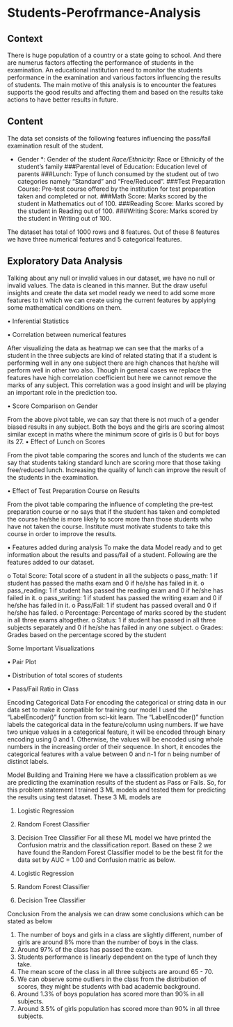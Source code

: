 # Students-Perofrmance-Analysis


## Context

There is huge population of a country or a state going to school. And there are numerus factors affecting the performance of students in the examination. 
An educational institution need to monitor the students performance in the examination and various factors influencing the results of students. The main motive of this analysis is to encounter the features supports the good results and affecting them and based on the results take actions to have better results in future.

## Content

The data set consists of the following features influencing the pass/fail examination result of the student.

* Gender *:  Gender of the student
*Race/Ethnicity*: Race or Ethnicity of the student’s family
###Parental level of Education: Education level of parents
###Lunch: Type of lunch consumed by the student out of two categories namely “Standard” and “Free/Reduced”.
###Test Preparation Course: Pre-test course offered by the institution for test preparation taken and completed or not.
###Math Score:  Marks scored by the student in Mathematics out of 100.
###Reading Score: Marks scored by the student in Reading out of 100.
###Writing Score: Marks scored by the student in Writing out of 100.

The dataset has total of 1000 rows and 8 features. Out of these 8 features we have three numerical features and 5 categorical features. 

## Exploratory Data Analysis
Talking about any null or invalid values in our dataset, we have no null or invalid values. The data is cleaned in this manner.
But the draw useful insights and create the data set model ready we need to add some more features to it which we can create using the current features by applying some mathematical conditions on them.

•	Inferential Statistics

 

•	Correlation between numerical features

 

 

After visualizing the data as heatmap we can see that the marks of a student in the three subjects are kind of related stating that if a student is performing well in any one subject there are high chances that he/she will perform well in other two also. 
Though in general cases we replace the features have high correlation coefficient but here we cannot remove the marks of any subject. This correlation was a good insight and will be playing an important role in the prediction too.

•	Score Comparison on Gender

 

From the above pivot table, we can say that there is not much of a gender biased results in any subject. Both the boys and the girls are scoring almost similar except in maths where the minimum score of girls is 0 but for boys its 27.
•	Effect of Lunch on Scores 

 

From the pivot table comparing the scores and lunch of the students we can say that students taking standard lunch are scoring more that those taking free/reduced lunch. Increasing the quality of lunch can improve the result of the students in the examination.

•	Effect of Test Preparation Course on Results

 

From the pivot table comparing the influence of completing the pre-test preparation course or no says that if the student has taken and completed the course he/she is more likely to score more than those students who have not taken the course. Institute must motivate students to take this course in order to improve the results.

•	Features added during analysis
To make the data Model ready and to get information about the results and pass/fail of a student. Following are the features added to our dataset.

o	Total Score: Total score of a student in all the subjects
o	pass_math: 1 if student has passed the maths exam and 0 if he/she has failed in it.
o	pass_reading: 1 if student has passed the reading exam and 0 if he/she has failed in it.
o	pass_writing: 1 if student has passed the writing exam and 0 if he/she has failed in it.
o	Pass/Fail: 1 if student has passed overall and 0 if he/she has failed.
o	Percentage: Percentage of marks scored by the student in all three exams altogether.
o	Status: 1 if student has passed in all three subjects separately and 0 if he/she has failed in any one subject.
o	Grades: Grades based on the percentage scored by the student










Some Important Visualizations 

•	Pair Plot

 

•	Distribution of total scores of students

 


•	Pass/Fail Ratio in Class

 


Encoding Categorical Data 
For encoding the categorical or string data in our data set to make it compatible for training our model I used the “LabelEncoder()” function from sci-kit learn. 
The “LabelEncoder()” function labels the categorical data in the feature/column using numbers. If we have two unique values in a categorical feature, it will be encoded through binary encoding using 0 and 1. Otherwise, the values will be encoded using whole numbers in the increasing order of their sequence. In short, it encodes the categorical features with a value between 0 and n-1 for n being number of distinct labels.

Model Building and Training
Here we have a classification problem as we are predicting the examination results of the student as Pass or Fails. So, for this problem statement I trained 3 ML models and tested them for predicting the results using test dataset. These 3 ML models are 
1.	Logistic Regression
2.	Random Forest Classifier
3.	Decision Tree Classifier
For all these ML model we have printed the Confusion matrix and the classification report. Based on these 2 we have found the Random Forest Classifier model to be the best fit for the data set by AUC = 1.00 and Confusion matric as below.

1.	Logistic Regression

           

       

2.	Random Forest Classifier

 

 

3.	Decision Tree Classifier

 

 


Conclusion
From the analysis we can draw some conclusions which can be stated as below

1. The number of boys and girls in a class are slightly different, number of girls are around 8% more than the number of boys in the class.
2. Around 97% of the class has passed the exam.
3. Students performance is linearly dependent on the type of lunch they take.
4. The mean score of the class in all three subjects are around 65 - 70. 
5. We can observe some outliers in the class from the distribution of scores, they might be students with bad academic background.
6. Around 1.3% of boys population has scored more than 90% in all subjects.
7. Around 3.5% of girls population has scored more than 90% in all three subjects.

